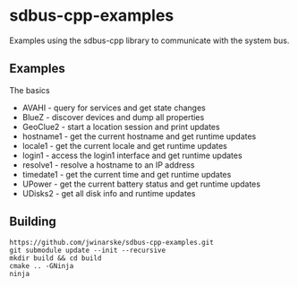 # sdbus-cpp-examples

Examples using the sdbus-cpp library to communicate with the system bus.

## Examples

The basics

* AVAHI - query for services and get state changes
* BlueZ - discover devices and dump all properties
* GeoClue2 - start a location session and print updates
* hostname1 - get the current hostname and get runtime updates
* locale1 - get the current locale and get runtime updates
* login1 - access the login1 interface and get runtime updates
* resolve1 - resolve a hostname to an IP address
* timedate1 - get the current time and get runtime updates
* UPower - get the current battery status and get runtime updates
* UDisks2 - get all disk info and runtime updates

## Building

    https://github.com/jwinarske/sdbus-cpp-examples.git
    git submodule update --init --recursive
    mkdir build && cd build
    cmake .. -GNinja
    ninja
